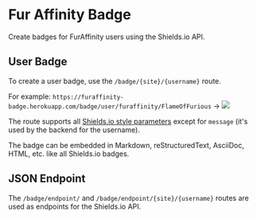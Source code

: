 # Fur Affinity Badge

Create badges for FurAffinity users using the Shields.io API.

## User Badge

To create a user badge, use the `/badge/{site}/{username}` route.

For example: `https://furaffinity-badge.herokuapp.com/badge/user/furaffinity/FlameOfFurious`
-> [![](https://furaffinity-badge.herokuapp.com/badge/user/furaffinity/FlameOfFurious)](https://furaffinity-badge.herokuapp.com/badge/user/furaffinity/FlameOfFurious)

The route supports all [Shields.io style parameters](https://shields.io/#styles) except for `message` (it's used by the
backend for the username).

The badge can be embedded in Markdown, reStructuredText, AsciiDoc, HTML, etc. like all Shields.io badges.

## JSON Endpoint

The `/badge/endpoint/` and `/badge/endpoint/{site}/{username}` routes are used as endpoints for the Shields.io API.
